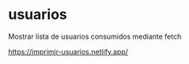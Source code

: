 # usuarios
Mostrar lista de usuarios consumidos mediante fetch

https://imprimir-usuarios.netlify.app/

